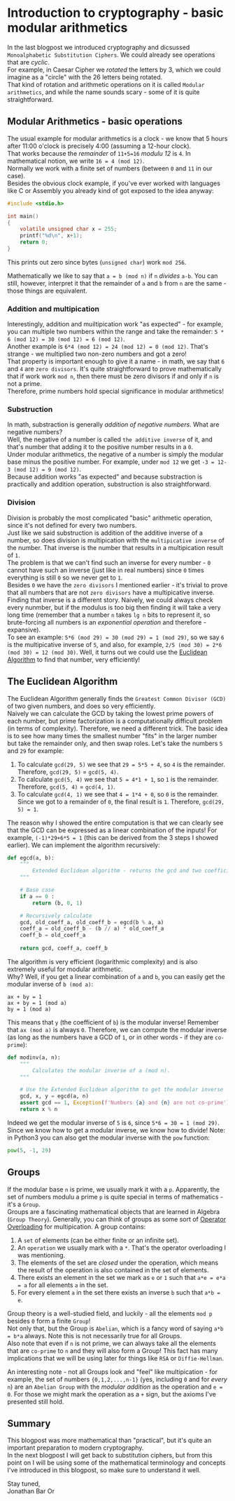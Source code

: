 # Introduction to cryptography - basic modular arithmetics
In the last blogpost we introduced cryptography and dicsussed `Monoalphabetic Substitution Ciphers`. We could already see operations that are *cyclic*.  
For example, in Caesar Cipher we *rotated* the letters by 3, which we could imagine as a "circle" with the 26 letters being rotated.  
That kind of rotation and arithmetic operations on it is called `Modular arithmetics`, and while the name sounds scary - some of it is quite straightforward.

## Modular Arithmetics - basic operations
The usual example for modular arithmetics is a clock - we know that 5 hours after 11:00 o'clock is precisely 4:00 (assuming a 12-hour clock).  
That works because the *remainder* of `11+5=16` *modulu 12* is `4`. In mathematical notion, we write `16 = 4 (mod 12)`.  
Normally we work with a finite set of numbers (between `0` and `11` in our case).  
Besides the obvious clock example, if you've ever worked with languages like C or Assembly you already kind of got exposed to the idea anyway:

```c
#include <stdio.h>

int main()
{
    volatile unsigned char x = 255;
    printf("%d\n", x+1);
    return 0;
}
```

This prints out zero since bytes (`unsigned char`) work `mod 256`.

Mathematically we like to say that `a = b (mod n)` if `n` *divides* `a-b`. You can still, however, interpret it that the remainder of `a` and `b` from `n` are the same - those things are equivalent.

### Addition and multipication
Interestingly, addition and muiltipication work "as expected" - for example, you can multiple two numbers within the range and take the remainder: `5 * 6 (mod 12) = 30 (mod 12) = 6 (mod 12)`.  
Another example is `6*4 (mod 12) = 24 (mod 12) = 0 (mod 12)`. That's strange - we multiplied two non-zero numbers and got a zero!  
That property is important enough to give it a name - in math, we say that `6` and `4` are `zero divisors`. It's quite straightforward to prove mathematically that if work work `mod n`, then there must be zero divisors if and only if `n` is not a prime.  
Therefore, prime numbers hold special significance in modular arithmetics!

### Substruction
In math, substraction is generally *addition of negative numbers*. What are negative numbers?  
Well, the negative of a number is called `the additive inverse` of it, and that's number that adding it to the positive number results in a `0`.  
Under modular arithmetics, the negative of a number is simply the modular base minus the positive number. For example, under `mod 12` we get `-3 = 12-3 (mod 12) = 9 (mod 12)`.  
Because addition works "as expected" and because substraction is practically and addition operation, substruction is also straightforward.

### Division
Division is probably the most complicated "basic" arithmetic operation, since it's not defined for every two numbers.  
Just like we said substruction is addition of the additive inverse of a number, so does division is multipication with the `multipicative inverse` of the number. That inverse is the number that results in a multipication result of `1`.  
The problem is that we can't find such an inverse for every number - `0` cannot have such an inverse (just like in real numbers) since `0` times everything is still `0` so we never get to `1`.  
Besides `0` we have the `zero divisors` I mentioned earlier - it's trivial to prove that all numbers that are not `zero divisors` have a multipicative inverse.  
Finding that inverse is a different story. Naively, we could always check every nunmber, but if the modulus is too big then finding it will take a very long time (remember that a number `n` takes `lg n` bits to represent it, so brute-forcing all numbers is an *exponential operation* and therefore - expansive).  
To see an example: `5*6 (mod 29) = 30 (mod 29) = 1 (mod 29)`, so we say `6` is the multipicative inverse of `5`, and also, for example, `2/5 (mod 30) = 2*6 (mod 30) = 12 (mod 30)`.
Well, it turns out we could use the [Euclidean Algorithm](https://en.wikipedia.org/wiki/Euclidean_algorithm) to find that number, very efficiently!

## The Euclidean Algorithm
The Euclidean Algorithm generally finds the `Greatest Common Divisor (GCD)` of two given numbers, and does so very efficiently.  
Naively we can calculate the GCD by taking the lowest prime powers of each number, but prime factorization is a computationally difficult problem (in terms of complexity). Therefore, we need a different trick.
The basic idea is to see how many times the smallest number "fits" in the larger number but take the remainder only, and then swap roles.
Let's take the numbers `5` and `29` for example:
1. To calculate `gcd(29, 5)` we see that `29 = 5*5 + 4`, so `4` is the remainder. Therefore, `gcd(29, 5)` = `gcd(5, 4)`.
2. To calculate `gcd(5, 4)` we see that `5 = 4*1 + 1`, so `1` is the remainder. Therefore, `gcd(5, 4)` = `gcd(4, 1)`.
3. To calculate `gcd(4, 1)` we see that `4 = 1*4 + 0`, so `0` is the remainder. Since we got to a remainder of `0`, the final result is `1`.
Therefore, `gcd(29, 5) = 1`.

The reason why I showed the entire computation is that we can clearly see that the GCD can be expressed as a linear combination of the inputs!
For example, `(-1)*29+6*5 = 1` (this can be derived from the 3 steps I showed earlier). 
We can implement the algorithm recursively:

```python
def egcd(a, b):
    """
        Extended Euclidean algorithm - returns the gcd and two coefficients to get a linear combination of inputs.
    """

    # Base case
    if a == 0 :
        return (b, 0, 1)

    # Recursively calculate
    gcd, old_coeff_a, old_coeff_b = egcd(b % a, a)
    coeff_a = old_coeff_b - (b // a) * old_coeff_a
    coeff_b = old_coeff_a
     
    return gcd, coeff_a, coeff_b
```

The algorithm is very efficient (logarithmic complexity) and is also extremely useful for modular arithmetic.  
Why? Well, if you get a linear combination of `a` and `b`, you can easily get the modular inverse of `b (mod a)`:

```
ax + by = 1
ax + by = 1 (mod a)
by = 1 (mod a)
```

This means that `y` (the coefficient of `b`) is the modular inverse! Remember that `ax (mod a)` is always `0`.
Therefore, we can compute the modular inverse (as long as the numbers have a GCD of `1`, or in other words - if they are `co-prime`):

```python
def modinv(a, n):
    """
        Calculates the modular inverse of a (mod n).
    """

    # Use the Extended Euclidean algorithm to get the modular inverse
    gcd, x, y = egcd(a, n)
    assert gcd == 1, Exception(f'Numbers {a} and {n} are not co-prime')
    return x % n
```

Indeed we get the modular inverse of `5` is `6`, since `5*6 = 30 = 1 (mod 29)`.
Since we know how to get a modular inverse, we know how to divide!
Note: in Python3 you can also get the modular inverse with the `pow` function:

```python
pow(5, -1, 29)
```

## Groups
If the modular base `n` is prime, we usually mark it with a `p`. Apparently, the set of numbers modulu a prime `p` is quite special in terms of mathematics - it's a `Group`.  
Groups are a fascinating mathematical objects that are learned in Algebra (`Group Theory`). Generally, you can think of groups as some sort of [Operator Overloading](https://en.wikipedia.org/wiki/Operator_overloading) for multipication. A group contains:
1. A `set` of elements (can be either finite or an infinite set).
2. An `operation` we usually mark with a `*`. That's the operator overloading I was mentioning.
3. The elements of the set are *closed* under the operation, which means the result of the operation is also contained in the set of elements.
4. There exists an element in the set we mark as `e` or `1` such that `a*e = e*a = a` for all elements `a` in the set.
5. For every element `a` in the set there exists an inverse `b` such that `a*b = e`.

Group theory is a well-studied field, and luckily - all the elements `mod p` besides `0` form a finite `Group`!  
Not only that, but the Group is `Abelian`, which is a fancy word of saying `a*b = b*a` always. Note this is not necessarily true for all Groups.  
Also note that even if `n` is not prime, we can always take all the elements that are `co-prime` to `n` and they will also form a Group!
This fact has many implications that we will be using later for things like `RSA` or `Diffie-Hellman`.  

An interesting note - not all Groups look and "feel" like multipication - for example, the set of numbers `{0,1,2,...,n-1}` (yes, including `0` and for *every* `n`) are an `Abelian Group` with the *modular addition* as the operation and `e = 0`. For those we might mark the operation as a `+` sign, but the axioms I've presented still hold.

## Summary
This blogpost was more mathematical than "practical", but it's quite an important preparation to modern cryptography.  
In the next blogpost I will get back to substitution ciphers, but from this point on I will be using some of the mathematical terminology and concepts I've introduced in this blogpost, so make sure to understand it well.

Stay tuned,  
Jonathan Bar Or

